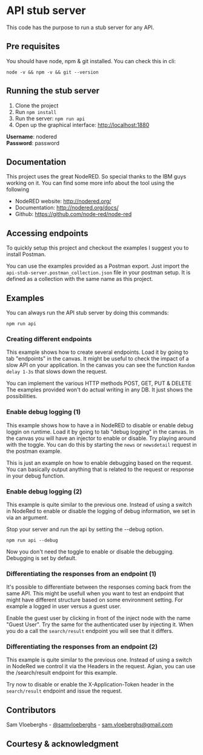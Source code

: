 # API stub server

This code has the purpose to run a stub server for any API.


## Pre requisites

You should have node, npm & git installed. You can check this in cli:

```
node -v && npm -v && git --version
```

## Running the stub server

1. Clone the project
2. Run `npm install`
3. Run the server: `npm run api`
4. Open up the graphical interface: [http://localhost:1880](http://localhost:1880)

**Username**: nodered  
**Password**: password

## Documentation

This project uses the great NodeRED. So special thanks to the IBM guys working on it. You can find some more info
about the tool using the following

- NodeRED website: http://nodered.org/
- Documentation: http://nodered.org/docs/
- Github: https://github.com/node-red/node-red

## Accessing endpoints

To quickly setup this project and checkout the examples I suggest you to install Postman.

You can use the examples provided as a Postman export. Just import the `api-stub-server.postman_collection.json` file
in your postman setup. It is defined as a collection with the same name as this project. 

## Examples

You can always run the API stub server by doing this commands:

```
npm run api
```

### Creating different endpoints

This example shows how to create several endpoints. Load it by going to tab "endpoints" in the canvas. It might be 
useful to check the impact of a slow API on your application. In the canvas you can see the function `Random delay 1-3s` 
that slows down the request.

You can implement the various HTTP methods POST, GET, PUT & DELETE The examples provided won't do actual writing in 
any DB. It just shows the possibilities.

### Enable debug logging (1)

This example shows how to have a in NodeRED to disable or enable debug loggin on runtime. Load it by going to tab 
"debug logging" in the canvas. In the canvas you will have an injector to enable or disable. Try playing around with 
the toggle. You can do this by starting the `news` or `newsdetail` request in the postman example.

This is just an example on how to enable debugging based on the request. You can basically output anything that is 
related to the request or response in your debug function.

### Enable debug logging (2)

This example is quite similar to the previous one. Instead of using a switch in NodeRed to enable or disable the logging
of debug information, we set in via an argument. 

Stop your server and run the api by setting the --debug option.

```
npm run api --debug
```

Now you don't need the toggle to enable or disable the debugging. Debugging is set by default.


### Differentiating the responses from an endpoint (1)

It's possible to differentiate between the responses coming back from the same API. This might be usefull when you want 
to test an endpoint that might have different structure based on some environment setting. For example a logged in user
versus a guest user.

Enable the guest user by clicking in front of the inject node with the name "Guest User". Try the same for the 
authenticated user by injecting it. When you do a call the `search/result` endpoint you will see that it differs.


### Differentiating the responses from an endpoint (2)

This example is quite similar to the previous one. Instead of using a switch in NodeRed we control it via the Headers in
the request. Agian, you can use the /search/result endpoint for this example.

Try now to disable or enable the X-Application-Token header in the `search/result` endpoint and issue the request.

## Contributors

Sam Vloeberghs - [@samvloeberghs](https://twitter.com/samvloeberghs) - [sam.vloeberghs@gmail.com](mailto:sam.vloeberghs@gmail.com)

## Courtesy & acknowledgment